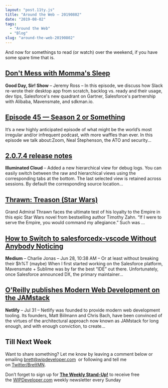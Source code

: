 ```yaml
---
layout: "post.11ty.js"
title: "Around the Web – 20190802"
date: "2019-08-02"
tags: 
  - "Around the Web"
  - "Blog"
slug: "around-the-web-20190802"
---
```


And now for somethings to read (or watch) over the weekend, if you have some spare time that is.

## [Don't Mess with Momma's Sleep](https://www.gooddaysirpodcast.com/224)

**Good Day, Sir! Show** – Jeremy Ross – In this episode, we discuss how Slack re-wrote their desktop app from scratch, backlog vs. ready and their usage, dev tips, Salesforce's new quadrant on Gartner, Salesforce's partnership with Alibaba, Mavensmate, and sdkman.io.

## [Episode 45 — Season 2 or Something](https://www.codecoverage.org/episode-45-season-2-or-something/)

It’s a new highly anticipated episode of what might be the world’s most irregular and/or infrequent podcast, with more waffles than ever. In this episode we talk about:Zoom, Neal Stephenson, the ATO and security...

## [2.0.7.4 release notes](http://www.illuminatedcloud.com/announcements/2074releasenotes)

**Illuminated Cloud** – Added a new hierarchical view for debug logs. You can easily switch between the raw and hierarchical views using the corresponding tabs at the bottom. The last selected view is retained across sessions. By default the corresponding source location…

## [Thrawn: Treason (Star Wars)](https://www.amazon.com/gp/product/1984820982/ref=as_li_qf_asin_il_tl?ie=UTF8&tag=wipdevelope05-20&creative=9325&linkCode=as2&creativeASIN=1984820982&linkId=a27698f675056a760b2f33e300e290bc)

Grand Admiral Thrawn faces the ultimate test of his loyalty to the Empire in this epic Star Wars novel from bestselling author Timothy Zahn. “If I were to serve the Empire, you would command my allegiance.” Such was ...

## [How to Switch to salesforcedx-vscode Without Anybody Noticing](https://medium.com/@charlie_77818/how-to-switch-to-salesforcedx-vscode-without-anybody-noticing-e53962b16de4)

**Medium** – Charlie Jonas – Jun 28, 10:38 AM – Or at least without breaking their $h%T (maybe) When I first started working on the Salesforce platform, Mavensmate + Sublime was by far the best “IDE” out there. Unfortunately, once Salesforce announced DX, the primary maintainer…

## [O'Reilly publishes Modern Web Development on the JAMstack](https://www.netlify.com/blog/2019/07/31/oreilly-publishes-modern-web-development-on-the-jamstack/)

**Netlify** – Jul 31 – Netlify was founded to provide modern web development tooling. Its founders, Matt Biilmann and Chris Bach, have been convinced of the virtues of the architectural approach now known as JAMstack for long enough, and with enough conviction, to create…

## Till Next Week

Want to share something? Let me know by leaving a comment below or emailing [brett@wipdeveloper.com](mailto:brett@wipdeveloper.com)  or following and tell me on [Twitter/BrettMN](https://twitter.com/BrettMN).

Don’t forget to sign up for **[The Weekly Stand-Up!](https://wipdeveloper.wpcomstaging.com/newsletter/)** to receive free the [WIPDeveloper.com](https://wipdeveloper.wpcomstaging.com/) weekly newsletter every Sunday

